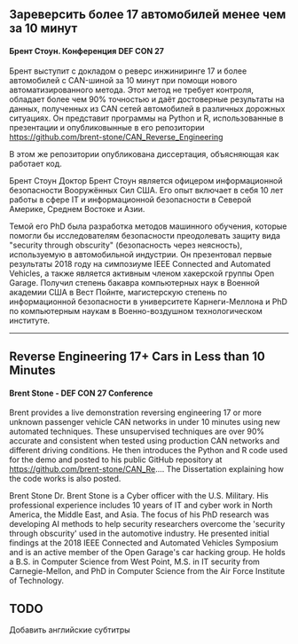 ## Зареверсить более 17 автомобилей менее чем за 10 минут

#### Брент Стоун. Конференция DEF CON 27

Брент выступит с докладом о реверс инжиниринге 17 и более автомобилей с CAN-шиной за 10 минут при помощи нового автоматизированного метода.
Этот метод не требует контроля, обладает более чем 90% точностью и даёт достоверные результаты на данных, полученных из CAN сетей автомобилей в различных дорожных ситуациях.
Он представит программы на Python и R, использованные в презентации и опубликовынные в его репозитории https://github.com/brent-stone/CAN_Reverse_Engineering

В этом же репозитории опубликована диссертация, объясняющая как работает код.

Брент Стоун
Доктор Брент Стоун является офицером информационной безопасности Вооружённых Сил США. Его опыт включает в себя 10 лет работы в сфере IT и информационной безопасности в Северой Америке, Среднем Востоке и Азии. 

Темой его PhD была разработка методов машинного обучения, которые помогли бы исследователям безопасности преодолевать защиту вида "security through obscurity" (безопасность через неясность), используемую в автомобильной индустрии. 
Он презентовал первые результаты 2018 году на симпозиуме IEEE Connected and Automated Vehicles, а также является активным членом хакерской группы Open Garage. Получил степень бакавра компьютерных наук в Военной академии США в Вест Пойнте, магистерскую степень по информационной безопасности в университете Карнеги-Меллона и PhD по компьютерным наукам в Военно-воздушном технологическом институте.

---

## Reverse Engineering 17+ Cars in Less than 10 Minutes

#### Brent Stone - DEF CON 27 Conference

Brent provides a live demonstration reversing engineering 17 or more unknown passenger vehicle CAN networks in under 10 minutes using new automated techniques. These unsupervised techniques are over 90% accurate and consistent when tested using production CAN networks and different driving conditions. He then introduces the Python and R code used for the demo and posted to his public GitHub repository at https://github.com/brent-stone/CAN_Re.... The Dissertation explaining how the code works is also posted.

Brent Stone
Dr. Brent Stone is a Cyber officer with the U.S. Military. His professional experience includes 10 years of IT and cyber work in North America, the Middle East, and Asia. The focus of his PhD research was developing AI methods to help security researchers overcome the 'security through obscurity' used in the automotive industry. He presented initial findings at the 2018 IEEE Connected and Automated Vehicles Symposium and is an active member of the Open Garage's car hacking group. He holds a B.S. in Computer Science from West Point, M.S. in IT security from Carnegie-Mellon, and PhD in Computer Science from the Air Force Institute of Technology.

## TODO
Добавить английские субтитры
